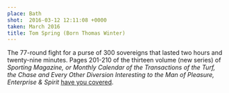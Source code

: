 ```yaml
---
place: Bath
shot:  2016-03-12 12:11:08 +0000
taken: March 2016
title: Tom Spring (Born Thomas Winter)
---
```


The 77-round fight for a purse of 300 sovereigns that lasted two hours and twenty-nine minutes. Pages 201-210 of the thirteen volume (new series) of _Sporting Magazine, or Monthly Calendar of the Transactions of the Turf, the Chase and Every Other Diversion Interesting to the Man of Pleasure, Enterprise & Spirit_ [have you covered](https://books.google.com/books?id=f74CAAAAYAAJ&pg=PA201).
